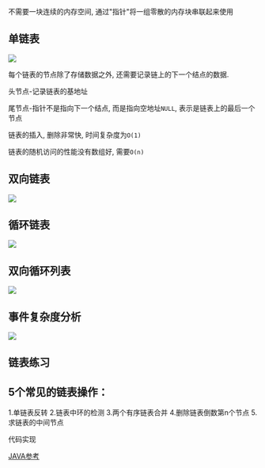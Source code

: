 不需要一块连续的内存空间, 通过"指针"将一组零散的内存块串联起来使用



## 单链表

![](https://ws1.sinaimg.cn/large/006tKfTcly1g064mfwwetj30r208xaaq.jpg)

每个链表的节点除了存储数据之外, 还需要记录链上的下一个结点的数据.

头节点-记录链表的基地址

尾节点-指针不是指向下一个结点, 而是指向空地址`NULL`, 表示是链表上的最后一个节点

链表的插入, 删除非常快, 时间复杂度为`O(1)`

链表的随机访问的性能没有数组好, 需要`O(n)`

## 双向链表

![](https://ws3.sinaimg.cn/large/006tKfTcly1g064tqjbu9j30oo07lmxw.jpg)



## 循环链表

![](https://ws4.sinaimg.cn/large/006tKfTcly1g064sdm11jj30q408t0tf.jpg)



## 双向循环列表

![](https://ws2.sinaimg.cn/large/006tKfTcly1g06u1wh2jrj30q10a6jsg.jpg)

## 事件复杂度分析



![](https://ws3.sinaimg.cn/large/006tKfTcly1g06u1fmjedj30dh094gml.jpg)





## 链表练习

## 5个常见的链表操作：
1.单链表反转
2.链表中环的检测
3.两个有序链表合并
4.删除链表倒数第n个节点
5.求链表的中间节点



代码实现

[JAVA参考](https://mp.weixin.qq.com/s?__biz=MzAwMjk5Mjk3Mw==&mid=2247484035&idx=1&sn=3f25a817c1ba1467080ca52bdccf04d5&chksm=9ac0bca1adb735b71303b9d61fe534f1858bfddb903a45090d1ecf3ef7ce39954e08678f0fc8&scene=21#wechat_redirect)





